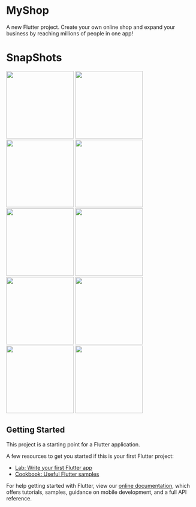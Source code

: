 # MyShop

A new Flutter project.
Create your own online shop and expand your business by reaching millions of people in one app!

# SnapShots

<img src="https://user-images.githubusercontent.com/68644104/88424522-4b35ca80-ce0b-11ea-96ea-23fcb11e3b85.jpg" width="180" />   <img src="https://user-images.githubusercontent.com/68644104/88424550-5557c900-ce0b-11ea-9a66-fe56c37585f0.jpg" width="180" />
<img src="https://user-images.githubusercontent.com/68644104/88424568-5c7ed700-ce0b-11ea-952f-e612c04db75f.jpg" width="180" />
<img src="https://user-images.githubusercontent.com/68644104/88424572-61438b00-ce0b-11ea-8621-cd7bbddae5f0.jpg" width="180" />
<img src="https://user-images.githubusercontent.com/68644104/88424578-656fa880-ce0b-11ea-96b8-c8debeba3ab1.jpg" width="180" />
<img src="https://user-images.githubusercontent.com/68644104/88424591-6b658980-ce0b-11ea-8a59-1219ff1928c2.jpg" width="180" />
<img src="https://user-images.githubusercontent.com/68644104/88424612-71f40100-ce0b-11ea-89dc-2f6d577a3376.jpg" width="180" />
<img src="https://user-images.githubusercontent.com/68644104/88424619-76201e80-ce0b-11ea-8c82-011c11c1b45b.jpg" width="180" />
<img src="https://user-images.githubusercontent.com/68644104/88424628-7ddfc300-ce0b-11ea-86df-59e238cf1fd8.jpg" width="180" />
<img src="https://user-images.githubusercontent.com/68644104/88424636-83d5a400-ce0b-11ea-8c27-5e9778fd1300.jpg" width="180" />

## Getting Started

This project is a starting point for a Flutter application.

A few resources to get you started if this is your first Flutter project:

- [Lab: Write your first Flutter app](https://flutter.dev/docs/get-started/codelab)
- [Cookbook: Useful Flutter samples](https://flutter.dev/docs/cookbook)

For help getting started with Flutter, view our
[online documentation](https://flutter.dev/docs), which offers tutorials,
samples, guidance on mobile development, and a full API reference.
